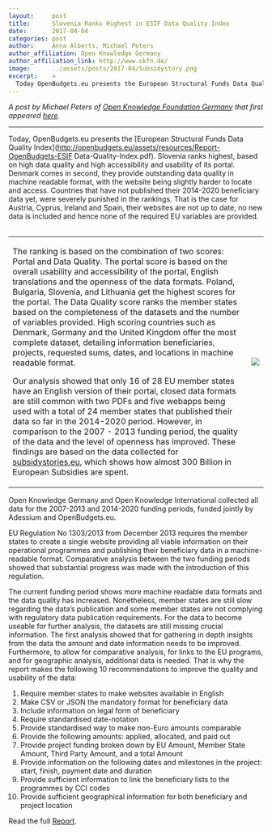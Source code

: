 ```yaml
---
layout:     post
title:      Slovenia Ranks Highest in ESIF Data Quality Index
date:       2017-04-04
categories: post
author:     Anna Alberts, Michael Peters
author_affiliation: Open Knowledge Germany
author_affiliation_link: http://www.okfn.de/
image:      ../assets/posts/2017-04/Subsidystory.png
excerpt:    >
  Today OpenBudgets.eu presents the European Structural Funds Data Quality Index. Slovenia ranks highest, based on high data quality and high accessibility and usability of its portal.
---
```

_A post by Michael Peters of [Open Knowledge Foundation Germany](http://okfn.de/) that first appeared [here](https://okfn.de/blog/2017/04/open-eu-data)._

---


Today, OpenBudgets.eu presents the [European Structural Funds Data Quality Index](http://openbudgets.eu/assets/resources/Report-OpenBudgets-ESIF Data-Quality-Index.pdf). Slovenia ranks highest, based on high data quality and high accessibility and usability of its portal. Denmark comes in second, they provide outstanding data quality in machine readable format, with the website being slightly harder to locate and access. Countries that have not published their 2014-2020 beneficiary data yet, were severely punished in the rankings. That is the case for Austria, Cyprus, Ireland and Spain, their websites are not up to date, no new data is included and hence none of the required EU variables are provided.

<table>
<table border="0px">
	<thead>
	</thead>
	<tbody>
		<tr>
			<td>
<p>               
The ranking is based on the combination of  two scores: Portal and Data Quality. The portal score is based on the overall usability and accessibility of the portal, English translations and the openness of the data formats. Poland, Bulgaria, Slovenia, and Lithuania get the highest scores for the portal. The Data Quality score ranks the member states based on the completeness of the datasets and the number of variables provided. High scoring countries such as Denmark, Germany and the United Kingdom offer the most complete dataset, detailing information beneficiaries, projects, requested sums, dates, and locations in machine readable format.
</p>
<p> 
</p>
<p>
</p>
<p>	
Our analysis showed that only 16 of 28 EU member states have an English version of their portal, closed data formats are still common with two PDFs and five webapps being used with a total of 24 member states that published their data so far in the 2014-2020 period. However, in comparison to the 2007 - 2013 funding period, the quality of the data and the level of openness has improved. These findings are based on the data collected for <a href="http://Subsidystories.eu">subsidystories.eu</a>, which shows how almost 300 Billion in European Subsidies are spent. 
</p>
		</td>
		<td><img src="{{site.baseurl}}/assets/posts/2017-04/overall-rankingIII.png" ></td>
		</tr>
	</tbody>
</table>
<p>
Open Knowledge Germany and Open Knowledge International collected all data for the 2007-2013 and 2014-2020 funding periods, funded jointly by Adessium and OpenBudgets.eu.
</p>
<p>
EU Regulation No 1303/2013 from December 2013 requires the member states to create a single website providing all viable information on their operational programmes and publishing their beneficiary data in a machine-readable format. Comparative analysis between the two funding periods showed that substantial progress was made with the introduction of this regulation.
</p>
<p>
The current funding period shows more machine readable data formats and the data quality has increased. Nonetheless, member states are still slow regarding the data’s publication and some member states are not complying with regulatory data publication requirements. For the data to become useable for further analysis, the datasets are still missing crucial information. The first analysis showed that for gathering in depth insights from the data the amount and date information needs to be improved. Furthermore, to allow for comparative analysis, for links to the EU programs,  and for geographic analysis, additional data is needed. That is why the report makes the following 10 recommendations to improve the quality and usability of the data:
</p>
<p>
<ol>
<li>Require member states to make websites available in English</li>
<li>Make CSV or JSON the mandatory format for beneficiary data</li>
<li>Include information on legal form of beneficiary</li>
<li>Require standardised date-notation</li>
<li>Provide standardised way to make non-Euro amounts comparable</li>
<li>Provide the following amounts: applied, allocated, and paid out	</li> 
<li>Provide project funding broken down by EU Amount, Member State Amount, Third Party Amount, and a total Amount</li>
<li>Provide information on the following dates and milestones in the project: start, finish, payment date and duration</li>
<li>Provide sufficient information to link the beneficiary lists to the programmes by CCI codes</li>
<li>Provide sufficient geographical information for both beneficiary and project location</li>
</ol>
</p>

<p>
Read the full <a href="http://openbudgets.eu/assets/resources/Report-OpenBudgets-ESIF Data-Quality-Index.pdf">Report</a>.
</p>

